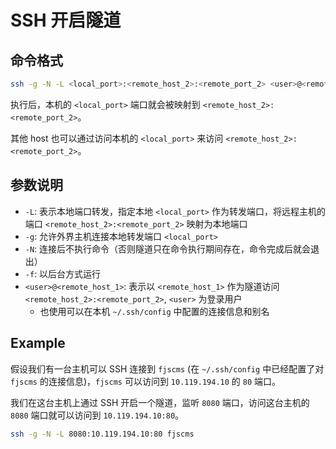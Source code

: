 # SSH 开启隧道

## 命令格式

```bash
ssh -g -N -L <local_port>:<remote_host_2>:<remote_port_2> <user>@<remote_host_1>
```

执行后，本机的 `<local_port>` 端口就会被映射到 `<remote_host_2>:<remote_port_2>`。

其他 host 也可以通过访问本机的 `<local_port>` 来访问 `<remote_host_2>:<remote_port_2>`。

## 参数说明

+ `-L`: 表示本地端口转发，指定本地 `<local_port>` 作为转发端口，将远程主机的端口 `<remote_host_2>:<remote_port_2>` 映射为本地端口
+ `-g`: 允许外界主机连接本地转发端口 `<local_port>`
+ `-N`: 连接后不执行命令（否则隧道只在命令执行期间存在，命令完成后就会退出）
+ `-f`: 以后台方式运行
+ `<user>@<remote_host_1>`: 表示以 `<remote_host_1>` 作为隧道访问 `<remote_host_2>:<remote_port_2>`, `<user>` 为登录用户
  + 也使用可以在本机 `~/.ssh/config` 中配置的连接信息和别名

## Example

假设我们有一台主机可以 SSH 连接到 `fjscms` (在 `~/.ssh/config` 中已经配置了对 `fjscms` 的连接信息)，`fjscms` 可以访问到 `10.119.194.10` 的 `80` 端口。

我们在这台主机上通过 SSH 开启一个隧道，监听 `8080` 端口，访问这台主机的 `8080` 端口就可以访问到 `10.119.194.10:80`。

```bash
ssh -g -N -L 8080:10.119.194.10:80 fjscms
```
